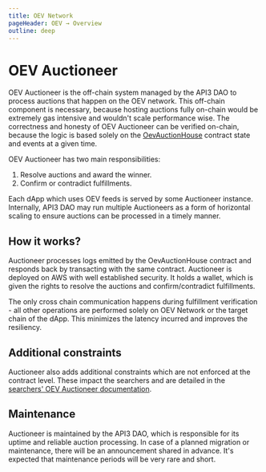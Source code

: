 ```yaml
---
title: OEV Network
pageHeader: OEV → Overview
outline: deep
---
```


<PageHeader/>

# OEV Auctioneer

OEV Auctioneer is the off-chain system managed by the API3 DAO to process
auctions that happen on the OEV network. This off-chain component is necessary,
because hosting auctions fully on-chain would be extremely gas intensive and
wouldn't scale performance wise. The correctness and honesty of OEV Auctioneer
can be verified on-chain, because the logic is based solely on the
[OevAuctionHouse](/oev/overview/oev-network#oevauctionhouse) contract state and
events at a given time.

OEV Auctioneer has two main responsibilities:

1. Resolve auctions and award the winner.
2. Confirm or contradict fulfillments.

Each dApp which uses OEV feeds is served by some Auctioneer instance.
Internally, API3 DAO may run multiple Auctioneers as a form of horizontal
scaling to ensure auctions can be processed in a timely manner.

## How it works?

Auctioneer processes logs emitted by the OevAuctionHouse contract and responds
back by transacting with the same contract. Auctioneer is deployed on AWS with
well established security. It holds a wallet, which is given the rights to
resolve the auctions and confirm/contradict fulfillments.

The only cross chain communication happens during fulfillment verification - all
other operations are performed solely on OEV Network or the target chain of the
dApp. This minimizes the latency incurred and improves the resiliency.

## Additional constraints

Auctioneer also adds additional constraints which are not enforced at the
contract level. These impact the searchers and are detailed in the
[searchers' OEV Auctioneer documentation](/oev/searchers/oev-auctioneer).

## Maintenance

Auctioneer is maintained by the API3 DAO, which is responsible for its uptime
and reliable auction processing. In case of a planned migration or maintenance,
there will be an announcement shared in advance. It's expected that maintenance
periods will be very rare and short.
